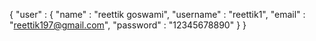 {
  "user" : {
     "name" : "reettik goswami",
     "username" : "reettik1",
     "email" : "reettik197@gmail.com",
     "password" : "12345678890"
  }
}